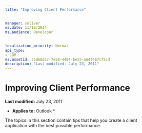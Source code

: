 ```yaml
---
title: "Improving Client Performance"
 
 
manager: soliver
ms.date: 11/16/2014
ms.audience: Developer
 
 
localization_priority: Normal
api_type:
- COM
ms.assetid: 35d68d27-7e58-4484-be55-a64f467c75cd
description: "Last modified: July 23, 2011"
---
```


# Improving Client Performance

 **Last modified:** July 23, 2011 
  
 * **Applies to:** Outlook * 
  
The topics in this section contain tips that help you create a client application with the best possible performance.
  

